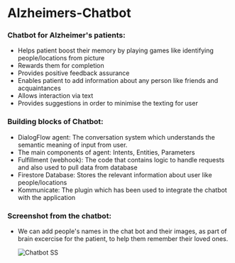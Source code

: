 # Alzheimers-Chatbot

### Chatbot for Alzheimer's patients:
- Helps patient boost their memory by playing games like identifying people/locations from picture
- Rewards them for completion
- Provides positive feedback assurance
- Enables patient to add information about any person like friends and acquaintances
- Allows interaction via text
- Provides suggestions in order to minimise the texting for user

### Building blocks of Chatbot:
- DialogFlow agent: The conversation system which understands the semantic meaning of input from user. 
- The main components of agent: Intents, Entities, Parameters
- Fulfillment (webhook): The code that contains logic to handle requests and also used to pull data from database
- Firestore Database: Stores the relevant information about user like people/locations
- Kommunicate: The plugin which has been used to integrate the chatbot with the application

### Screenshot from the chatbot:
- We can add people's names in the chat bot and their images, as part of brain excercise for the patient, to help them remember their loved ones.

    ![Chatbot SS](https://user-images.githubusercontent.com/36971218/126081847-37153344-74e1-4b82-a666-cc391c0c4c6c.jpeg)
